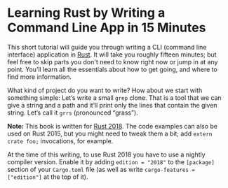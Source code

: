 # Learning Rust by Writing a Command Line App in 15 Minutes

This short tutorial will guide you through writing
a CLI (command line interface) application
in [Rust].
It will take you roughly fifteen minutes;
but feel free to skip parts you don't need to know right now
or jump in at any point.
You’ll learn all the essentials about how to get going,
and where to find more information.

What kind of project do you want to write?
How about we start with something simple:
Let’s write a small `grep` clone.
That is a tool that we can give a string and a path
and it’ll print only the lines that contain the given string.
Let’s call it `grrs` (pronounced “grass”).

<aside class="note">

**Note:**
This book is written for [Rust 2018].
The code examples can also be used on Rust 2015,
but you might need to tweak them a bit;
add `extern crate foo;` invocations, for example.

At the time of this writing,
to use Rust 2018 you have to use a nightly compiler version.
Enable it by adding `edition = "2018"`
to the `[package]` section of your `Cargo.toml` file
(as well as write `cargo-features = ["edition"]` at the top of it).

</aside>

[Rust]: https://rust-lang.org/
[Rust 2018]: https://rust-lang-nursery.github.io/edition-guide/

